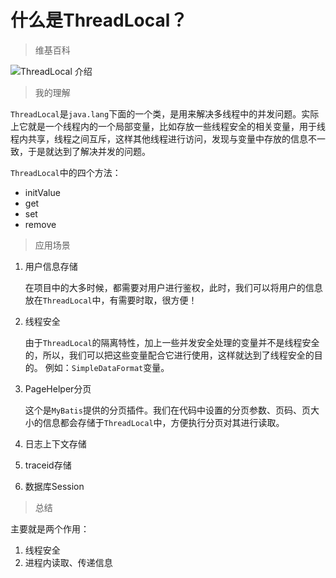 # 什么是ThreadLocal？

> 维基百科

![ThreadLocal 介绍](https://cs-wlei224.obs.cn-south-1.myhuaweicloud.com/blog-imgs/202312300934607.png)

> 我的理解

`ThreadLocal`是`java.lang`下面的一个类，是用来解决多线程中的并发问题。实际上它就是一个线程内的一个局部变量，比如存放一些线程安全的相关变量，用于线程内共享，线程之间互斥，这样其他线程进行访问，发现与变量中存放的信息不一致，于是就达到了解决并发的问题。

`ThreadLocal`中的四个方法：
- initValue
- get
- set
- remove

> 应用场景

1. 用户信息存储

    在项目中的大多时候，都需要对用户进行鉴权，此时，我们可以将用户的信息放在`ThreadLocal`中，有需要时取，很方便！
2. 线程安全

    由于`ThreadLocal`的隔离特性，加上一些并发安全处理的变量并不是线程安全的，所以，我们可以把这些变量配合它进行使用，这样就达到了线程安全的目的。
    例如：`SimpleDataFormat`变量。

3. PageHelper分页

    这个是`MyBatis`提供的分页插件。我们在代码中设置的分页参数、页码、页大小的信息都会存储于`ThreadLocal`中，方便执行分页对其进行读取。

4. 日志上下文存储

5. traceid存储

6. 数据库Session


> 总结

主要就是两个作用：

1. 线程安全
2. 进程内读取、传递信息 